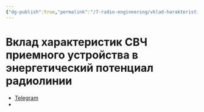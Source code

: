 ```yaml
---
{"dg-publish":true,"permalink":"/7-radio-engineering/vklad-harakteristik-sv-ch-priemnogo-ustrojstva-v-energeticheskij-potenczial-radiolinii/","title":"Вклад характеристик СВЧ приемного устройства в энергетический потенциал радиолинии"}
---
```



# Вклад характеристик СВЧ приемного устройства в энергетический потенциал радиолинии

- [Telegram](https://t.me/c/1837471271/6/189)
- 
